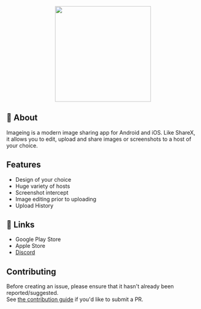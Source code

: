 <p align="center">
  <img src="https://imageing.org/assets/Mark.png" height="250" width="250" >
</p>

## 🚀 About

Imageing is a modern image sharing app for Android and iOS.
Like ShareX, it allows you to edit, upload and share images or screenshots to a host of your choice.

## Features

-   Design of your choice
-   Huge variety of hosts
-   Screenshot intercept
-   Image editing prior to uploading
-   Upload History

## 🔗 Links

-   Google Play Store
-   Apple Store
-   [Discord](https://discord.gg/9UK5ZcY6By)

## Contributing

Before creating an issue, please ensure that it hasn't already been reported/suggested.  
See [the contribution guide](https://github.com/ImageingApp/Imageing/tree/main/.github/CONTRIBUTING.md) if you'd like to submit a PR.
